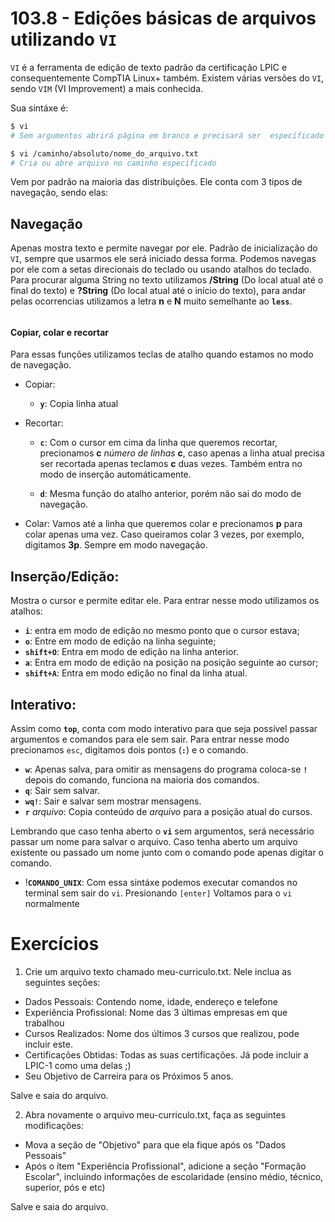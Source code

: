 # 103.8 - Edições básicas de arquivos utilizando `VI`



`VI` é a ferramenta de edição de texto padrão da certificação LPIC e consequentemente CompTIA Linux+ também. Existem várias versões do `VI`, sendo `VIM` (VI Improvement) a mais conhecida.



Sua sintáxe é:

```bash
$ vi 
# Sem argumentos abrirá página em branco e precisará ser  específicado o nome do arquivo na hora de sair

$ vi /caminho/absoluto/nome_do_arquivo.txt
# Cria ou abre arquivo no caminho específicado
```



Vem por padrão na maioria das distribuições. Ele conta com 3 tipos de navegação, sendo elas: 



## Navegação

 Apenas mostra texto e permite navegar por ele. Padrão de inicialização do `VI`, sempre que usarmos ele será iniciado dessa forma. Podemos navegas por ele com a setas direcionais do teclado ou usando atalhos do teclado. Para procurar alguma String no texto utilizamos **/String** (Do local atual até o final do texto) e **?String** (Do local atual até o início do texto), para andar pelas ocorrencias utilizamos a letra **n** e **N** muito semelhante ao **`less`**.

###### 	

#### Copiar, colar e recortar

Para essas funções utilizamos teclas de atalho quando estamos no modo de navegação.

- Copiar: 
  - **`y`**: Copia linha atual

- Recortar: 

  - **`c`**: Com o cursor em cima da linha que queremos recortar, precionamos **c** *número de linhas* **c**, caso apenas a linha atual precisa ser recortada apenas teclamos **c** duas vezes. Também entra no modo de inserção automáticamente.

  - **`d`**: Mesma função do atalho anterior, porém não sai do modo de navegação.

    

- Colar: Vamos até a linha que queremos colar e precionamos **p** para colar apenas uma vez. Caso queiramos colar 3 vezes, por exemplo, digitamos **3p**. Sempre em modo navegação.



## Inserção/Edição:

Mostra o cursor e permite editar ele. Para entrar nesse modo utilizamos os atalhos:

-  **`i`**: entra em modo de edição no mesmo ponto que o cursor estava;
-  **`o`**: Entre em modo de edição na linha seguinte;
-  **`shift+O`**: Entra em modo de edição na linha anterior.
-  **`a`**: Entra em modo de edição na posição na posição seguinte ao cursor;
-  **`shift+A`**: Entra em modo edição no final da linha atual.



## Interativo: 

Assim como **`top`**, conta com modo interativo para que seja possível passar argumentos e comandos para ele sem sair. Para entrar nesse modo precionamos `esc`, digitamos dois pontos (**`:`**) e o comando.

- **`w`**: Apenas salva, para omitir as mensagens do programa coloca-se **`!`** depois do comando, funciona na maioria dos comandos.
- **`q`**: Sair sem salvar.
- **`wq!`**: Sair e salvar sem mostrar mensagens.
- **`r`** *arquivo*: Copia conteúdo de *arquivo* para a posição atual do cursos.

Lembrando que caso tenha aberto o **`vi`** sem argumentos, será necessário passar um nome para salvar o arquivo. Caso tenha aberto um arquivo existente ou passado um nome junto com o comando pode apenas digitar o comando.



- !**`COMANDO_UNIX`**: Com essa sintáxe podemos executar comandos no terminal sem sair do `vi`. Presionando `[enter]` Voltamos para o `vi` normalmente



# Exercícios



1. Crie um arquivo texto chamado meu-curriculo.txt. Nele inclua as seguintes seções:

- Dados Pessoais: Contendo nome, idade, endereço e telefone
- Experiência Profissional: Nome das 3 últimas empresas em que trabalhou
- Cursos Realizados: Nome dos últimos 3 cursos que realizou, pode incluir este.
- Certificações Obtidas: Todas as suas certificações. Já pode incluir a LPIC-1 como uma delas ;)
- Seu Objetivo de Carreira para os Próximos 5 anos.

Salve e saia do arquivo.



2. Abra novamente o arquivo meu-curriculo.txt, faça as seguintes modificações:

- Mova a seção de "Objetivo" para que ela fique após os "Dados Pessoais"
- Após o ítem "Experiência Profissional", adicione a seção "Formação Escolar", incluindo informações de escolaridade (ensino médio, técnico, superior, pós e etc)

Salve e saia do arquivo.



